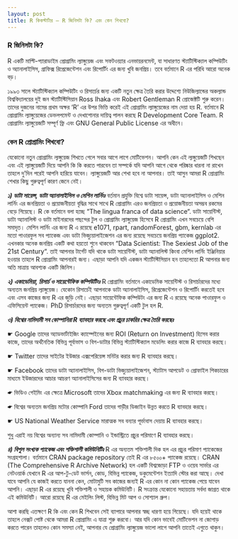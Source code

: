 ```yaml
---
layout: post
title: R কিকস্টার্টার – R জিনিসটা কি? এবং কেন শিখবো?
---
```


### R জিনিসটা কি?

R একটি মাল্টি-প্যারাডাইম প্রোগ্রামিং ল্যাঙ্গুয়েজ এবং সফটওয়্যার এনভায়রনমেন্ট, যা সাধারণত স্ট্যাটিস্টিক্যাল কম্পিউটিং ও অ্যানালাইসিস, গ্রাফিক্স রিপ্রেজেন্টেশন এবং রিপোর্টিং  এর জন্য খুবি জনপ্রিয়। তবে বর্তমানে R এর পরিধি আরো অনেক বড়।

১৯৯৩ সালে স্ট্যাটিস্টিক্যাল কম্পিউটিং ও রিসার্চের জন্য একটি নতুন ক্ষেত্র তৈরি করার উদ্দেশ্যে নিউজিল্যান্ডের অকল্যান্ড বিশ্ববিদ্যালয়ের দুই জন স্ট্যাটিস্টিসিয়ান Ross Ihaka এবং  Robert Gentleman R প্রোজেক্টটি শুরু করেন। তাদের দুজনের নামের প্রথম অক্ষর ‘R‘ এর উপর ভিত্তি করেই এই প্রোগ্রামিং ল্যাঙ্গুয়েজের নাম দেয়া হয় R.  বর্তমানে R প্রোগ্রামিং ল্যাঙ্গুয়েজের ডেভলপমেন্ট ও দেখাশোনার দায়িত্ব পালন করছে R Development Core Team. R প্রোগ্রামিং ল্যাঙ্গুয়েজটি সম্পূর্ণ ফ্রি এবং  GNU General Public License এর অধীনে।

### কেন R প্রোগ্রামিং শিখবো?

যেকোনো নতুন প্রোগ্রামিং ল্যঙ্গুয়েজ শিখতে গেলে সবার আগে লাগে মোটিভেশন। আপনি কেন এই ল্যঙ্গুয়েজটি শিখছেন এবং এই ল্যাঙ্গুয়েজটি দিয়ে আপনি কি কি করতে পারবেন তা সম্পর্কে যদি আপনি আগে থেকে পরিষ্কার ধারনা না রাখেন তাহলে দু’দিন পরেই আপনি হারিয়ে যাবেন। ল্যাঙ্গুয়েজটি আর শেখা হবে না আপনার। তাই আসুন আমরা R প্রোগ্রামিং শেখার কিছু গুরুত্বপূর্ণ কারণ জেনে নেই।

***১) ডাটা সায়েন্স, ডাটা অ্যানালাইসিস ও মেশিন লার্নিংঃ*** বর্তমান প্রযুক্তি বিশ্বে ডাটা সায়েন্স, ডাটা অ্যানালাইসিস ও মেশিন লার্নিং এর জনপ্রিয়তা ও প্রয়োজনীয়তা বৃদ্ধির সাথে সাথে R প্রোগ্রামিং এরও জনপ্রিয়তা ও প্রয়োজনীয়তা অসম্ভব রকমের বেড়ে গিয়েছে। R কে বর্তমানে বলা হচ্ছে “The lingua franca of data science“. ডাটা সায়েন্টিস্ট, ডাটা অ্যানালিস্ট ও ডাটা মাইনারদের পছন্দের টুল ও প্রোগ্রামিং ল্যাঙ্গুয়েজ হিসেবে R প্রোগ্রামিং এখন সবচেয়ে বেশি সমাদৃত। মেশিন লার্নিং এর জন্য R এ রয়েছে e1071, rpart, randomForest, gbm, kernlab এর মতো পাওারফুল সব প্যাকেজ এবং ডাটা ভিজ্যুয়ালাইজেশন এর জন্য রয়েছে সবচেয়ে জনপ্রিয় প্যাকেজ ggplot2. এখনকার অনেক জনপ্রিয় একটি কথা হয়তো শুনে থাকবেন “Data Scientist: The Sexiest Job of the 21st Century“. তাই আপনার টার্গেট যদি থাকে ডাটা সায়েন্টিস্ট, ডাটা অ্যানালিস্ট কিংবা মেশিন লার্নিং ইঞ্জিনিয়ার হওয়ার তাহলে R প্রোগ্রামিং আপনারই জন্য। এছাড়া আপনি যদি একজন স্ট্যাটিস্টিসিয়ান হন তাহলেতো R আপনার জন্য অতি মাত্রায় আবশ্যক একটি জিনিস।

***২) একাডেমিয়া, রিসার্চ ও সায়েন্টেফিক কম্পিউটিংঃ*** R প্রোগ্রামিং বর্তমানে একাডেমিক সায়েন্টিস্ট ও রিসার্চারদের মধ্যে অন্যতম জনপ্রিয় ল্যাঙ্গুয়েজ। যেকোন রিসার্চেই আপনাকে ডাটা অ্যানালাইসিস, রিপ্রেজেন্টেশন ও রিপোর্টিং করতেই হবে এবং এসব কাজের জন্য R এর জুড়ি নেই। এছাড়া সায়েন্টেফিক কম্পিউটং এর জন্য R এ রয়েছে অনেক পাওারফুল ও এফিসিয়েন্ট প্যাকেজ। PhD রিসার্চারদের জন্য অন্যতম গুরুত্বপূর্ণ একটি টুল  হল R.

***৩) বিশ্বের নামিদামী সব কোম্পানিরা R ব্যাবহার করছে এবং প্রচুর চাকরির ক্ষেত্র তৈরি করছেঃ***

☛ Google তাদের অ্যাডভার্টাইজিং ক্যাম্পেইনের জন্য ROI (Return on Investment) হিসেব করার কাজে, তাদের অর্থনৈতিক বিভিন্ন পূর্বাভাস ও বিগ-ডাটার বিভিন্ন স্ট্যাটিস্টিক্যাল মডেলিং করার কাজে R ব্যাবহার করছে।

☛ Twitter তাদের সাইটের ইউজার এক্সপেরিয়েন্স মনিটর করার জন্য R ব্যাবহার করছে।

☛ Facebook তাদের ডাটা অ্যানালাইসিস, বিগ-ডাটা ভিজ্যুয়ালাইজেশন, স্ট্যাটাস আপডেট ও প্রোফাইল পিকচারের মাধ্যমে ইউজারদের আচার আচরণ অ্যানালাইসিসের জন্য R ব্যাবহার করছে।

☛ ভিডিও গেইমিং এর ক্ষেত্রে Microsoft তাদের Xbox matchmaking এর জন্য R ব্যাবহার করছে।

☛ বিশ্বের অন্যতম জনপ্রিয় মটোর কোম্পানি Ford তাদের গাড়ীর ডিজাইন উন্নত করতে  R ব্যাবহার করছে।

☛ US National Weather Service মারাত্মক সব বন্যার পূর্ভাবাস দেয়ায় R ব্যাবহার করছে।

শুধু এরাই নয় বিশ্বের অন্যান্য সব নামিদামী কোম্পানি ও ইন্ডাস্ট্রিতে প্রচুর পরিমাণে R ব্যাবহার করছে।

***৪) বিপুল সংখ্যক প্যাকেজ এবং শক্তিশালী কমিউনিটিঃ*** R এর অন্যতম শক্তিশালী দিক হল এর প্রচুর পরিমাণ প্যাকেজের সংগ্রহশালা। বর্তমানে CRAN package repository তেই R এর ৮৫০০+ প্যাকেজ রয়েছে। CRAN (The Comprehensive R Archive Network) হল একটি বিশ্বজোড়া FTP ও ওয়েব সার্ভার এর নেটওয়ার্ক যেখানে R এর আপ-টু-ডেট ভার্সন, কোড, বিভিন্ন প্যাকেজ, ডকুমেন্টেশন ইত্যাদি স্টোর করা আছে। দেখা যাবে আপনি যে কাজই করতে যাননা কেন, মোটামুটি সব কাজের জন্যই R এর কোন না কোন প্যাকেজ পেয়ে যাবেন আপনি। এছাড়া R এর রয়েছে খুবি শক্তিশালী ও সহায়ক কমিউনিটি। R সংক্রান্ত যেকোনো সহায়তায় সর্বদা জাগ্রত থাকে এই কমিউনিটি। আরো রয়েছে R এর মেইলিং লিস্ট, বিভিন্ন মিট আপ ও সোশ্যাল গ্রুপ।

আশা করছি এতক্ষণে R কি এবং কেন R শিখবেন সেই ব্যাপারে আপনার স্বচ্ছ ধারণা হয়ে গিয়েছে। যদি হয়েই থাকে তাহলে নেক্সট পোষ্ট থেকে আমরা R প্রোগ্রামিং এ যাত্রা শুরু করবো। আর যদি কোন ভাবেই মোটিভেশন না জোগাড় করতে পারেন তাহলেও কোন সমস্যা নেই, আপনার যে প্রোগ্রামিং ল্যাঙ্গুয়েজ ভালো লাগে আপনি তাতেই এগুতে থাকুন।
